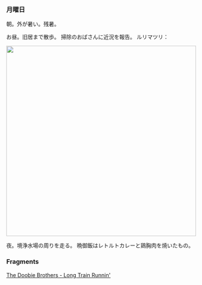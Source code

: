 ### 月曜日

朝。外が暑い。残暑。

お昼。旧居まで散歩。
掃除のおばさんに近況を報告。
ルリマツリ：

<img src="https://i.imgur.com/5HxTjr3.jpeg" width="500">

夜。境浄水場の周りを走る。
晩御飯はレトルトカレーと鶏胸肉を焼いたもの。

### Fragments

[The Doobie Brothers - Long Train Runnin'](https://www.youtube.com/watch?v=CVsLEI-hCXw)